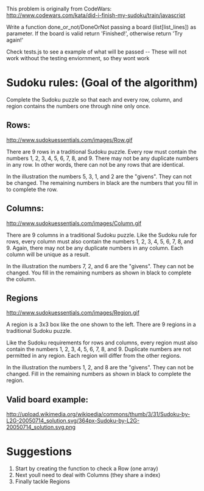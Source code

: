 This problem is originally from CodeWars: http://www.codewars.com/kata/did-i-finish-my-sudoku/train/javascript

Write a function done_or_not/DoneOrNot passing a board (list[list_lines]) as parameter. If the board is valid return 'Finished!', otherwise return 'Try again!'

Check tests.js to see a example of what will be passed
 -- These will not work without the testing enviornment, so they wont work

# Sudoku rules: (Goal of the algorithm)

Complete the Sudoku puzzle so that each and every row, column, and region contains the numbers one through nine only once.

## Rows:

http://www.sudokuessentials.com/images/Row.gif

There are 9 rows in a traditional Sudoku puzzle. Every row must contain the numbers 1, 2, 3, 4, 5, 6, 7, 8, and 9. There may not be any duplicate numbers in any row. In other words, there can not be any rows that are identical.

In the illustration the numbers 5, 3, 1, and 2 are the "givens". They can not be changed. The remaining numbers in black are the numbers that you fill in to complete the row.

## Columns:

http://www.sudokuessentials.com/images/Column.gif

There are 9 columns in a traditional Sudoku puzzle. Like the Sudoku rule for rows, every column must also contain the numbers 1, 2, 3, 4, 5, 6, 7, 8, and 9. Again, there may not be any duplicate numbers in any column. Each column will be unique as a result.

In the illustration the numbers 7, 2, and 6 are the "givens". They can not be changed. You fill in the remaining numbers as shown in black to complete the column.

## Regions

http://www.sudokuessentials.com/images/Region.gif

A region is a 3x3 box like the one shown to the left. There are 9 regions in a traditional Sudoku puzzle.

Like the Sudoku requirements for rows and columns, every region must also contain the numbers 1, 2, 3, 4, 5, 6, 7, 8, and 9. Duplicate numbers are not permitted in any region. Each region will differ from the other regions.

In the illustration the numbers 1, 2, and 8 are the "givens". They can not be changed. Fill in the remaining numbers as shown in black to complete the region.

## Valid board example:

http://upload.wikimedia.org/wikipedia/commons/thumb/3/31/Sudoku-by-L2G-20050714_solution.svg/364px-Sudoku-by-L2G-20050714_solution.svg.png

# Suggestions
1. Start by creating the function to check a Row (one array)
2. Next youll need to deal with Columns (they share a index)
3. Finally tackle Regions 
